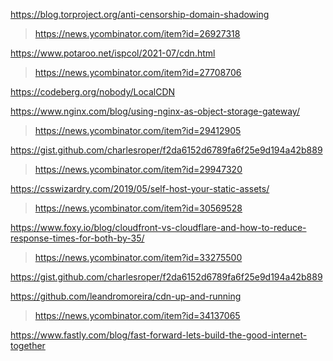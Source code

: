 https://blog.torproject.org/anti-censorship-domain-shadowing
> https://news.ycombinator.com/item?id=26927318

https://www.potaroo.net/ispcol/2021-07/cdn.html
> https://news.ycombinator.com/item?id=27708706

https://codeberg.org/nobody/LocalCDN

https://www.nginx.com/blog/using-nginx-as-object-storage-gateway/
> https://news.ycombinator.com/item?id=29412905

https://gist.github.com/charlesroper/f2da6152d6789fa6f25e9d194a42b889
> https://news.ycombinator.com/item?id=29947320

https://csswizardry.com/2019/05/self-host-your-static-assets/
> https://news.ycombinator.com/item?id=30569528

https://www.foxy.io/blog/cloudfront-vs-cloudflare-and-how-to-reduce-response-times-for-both-by-35/
> https://news.ycombinator.com/item?id=33275500

https://gist.github.com/charlesroper/f2da6152d6789fa6f25e9d194a42b889

https://github.com/leandromoreira/cdn-up-and-running
> https://news.ycombinator.com/item?id=34137065

https://www.fastly.com/blog/fast-forward-lets-build-the-good-internet-together